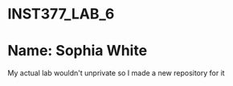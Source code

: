 # INST377_LAB_6
# Name: Sophia White
My actual lab wouldn't unprivate so I made a new repository for it
